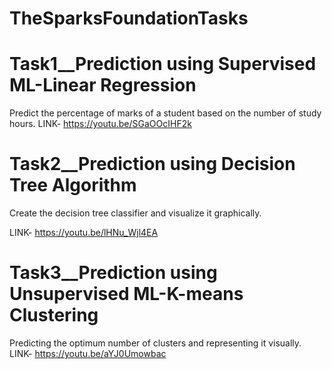 # TheSparksFoundationTasks

# Task1__Prediction using Supervised ML-Linear Regression
   Predict the percentage of marks of a student based on the number of study hours.
   LINK- https://youtu.be/SGaOOcIHF2k
   
# Task2__Prediction using Decision Tree Algorithm
   Create the decision tree classifier and visualize it graphically.
  
   LINK- https://youtu.be/lHNu_Wjl4EA
  
# Task3__Prediction using Unsupervised ML-K-means Clustering
   Predicting the optimum number of clusters and representing it visually.
   LINK- https://youtu.be/aYJ0Umowbac
 

